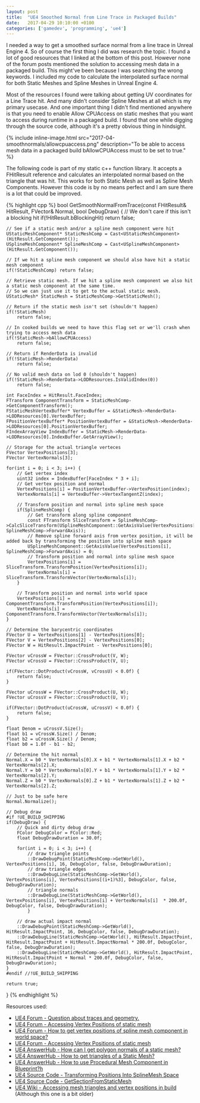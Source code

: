 ```yaml
---
layout: post
title:  "UE4 Smoothed Normal from Line Trace in Packaged Builds"
date:   2017-04-29 10:10:00 +0100
categories: ['gamedev', 'programming', 'ue4']
---
```


I needed a way to get a smoothed surface normal from a line trace in Unreal Engine 4. So of course the first thing I did was research the topic. I found a lot of good resources that I linked at the bottom of this post. However none of the forum posts mentioned the solution to accessing mesh data in a packaged build. This might've been because I was searching the wrong keywords. I included my code to calculate the interpolated surface normal for both Static Meshes and Spline Meshes in Unreal Engine 4. 

<!--more-->

Most of the resources I found were talking about getting UV coordinates for a Line Trace hit. And many didn't consider Spline Meshes at all which is my primary usecase. And one important thing I didn't find mentioned anywhere is that you need to enable Allow CPUAccess on static meshes that you want to access during runtime in a packaged build. I found that one while digging through the source code, although it's a pretty obvious thing in hindsight. 

{% include inline-image.html src="2017-04-smoothnormals/allowcpuaccess.png" description="To be able to access mesh data in a packaged build bAllowCPUAccess must to be set to true." %}

The following code is part of my static c++ function library. It accepts a FHitResult reference and calculates an interpolated normal based on the triangle that was hit. This works for both Static Mesh as well as Spline Mesh Components. However this code is by no means perfect and I am sure there is a lot that could be improved.

{% highlight cpp %}
bool GetSmoothNormalFromTrace(const FHitResult& HitResult, FVector& Normal, bool DebugDraw)
{
    // We don't care if this isn't a blocking hit
    if(!HitResult.bBlockingHit)
        return false;

    // See if a static mesh and/or a spline mesh component were hit
    UStaticMeshComponent* StaticMeshComp = Cast<UStaticMeshComponent>(HitResult.GetComponent());
    USplineMeshComponent* SplineMeshComp = Cast<USplineMeshComponent>(HitResult.GetComponent());

    // If we hit a spline mesh component we should also have hit a static mesh component
    if(!StaticMeshComp) return false;

    // Retrieve static mesh. If we hit a spline mesh component we also hit a static mesh component at the same time.
    // So we can just use it to get to the actual static mesh.
    UStaticMesh* StaticMesh = StaticMeshComp->GetStaticMesh();

    // Return if the static mesh isn't set (shouldn't happen)
    if(!StaticMesh) 
        return false;

    // In cooked builds we need to have this flag set or we'll crash when trying to access mesh data
    if(!StaticMesh->bAllowCPUAccess)
        return false;

    // Return if RenderData is invalid
    if(!StaticMesh->RenderData)
        return false;

    // No valid mesh data on lod 0 (shouldn't happen)
    if(!StaticMesh->RenderData->LODResources.IsValidIndex(0))
        return false;
 
    int FaceIndex = HitResult.FaceIndex;
    FTransform ComponentTransform = StaticMeshComp->GetComponentTransform();
    FStaticMeshVertexBuffer* VertexBuffer = &StaticMesh->RenderData->LODResources[0].VertexBuffer;
    FPositionVertexBuffer* PositionVertexBuffer = &StaticMesh->RenderData->LODResources[0].PositionVertexBuffer;
    FIndexArrayView IndexBuffer = StaticMesh->RenderData->LODResources[0].IndexBuffer.GetArrayView();

    // Storage for the actual triangle verteces
    FVector VertexPositions[3];
    FVector VertexNormals[3];

    for(int i = 0; i < 3; i++) {
        // Get vertex index
        uint32 index = IndexBuffer[FaceIndex * 3 + i];
        // Get vertex position and normal
        VertexPositions[i] = PositionVertexBuffer->VertexPosition(index);
        VertexNormals[i] = VertexBuffer->VertexTangentZ(index);
        
        // Transform position and normal into spline mesh space
        if(SplineMeshComp) {
            // Get transform along spline component
            const FTransform SliceTransform = SplineMeshComp->CalcSliceTransform(USplineMeshComponent::GetAxisValue(VertexPositions[i], SplineMeshComp->ForwardAxis));
            // Remove spline forward axis from vertex position, it will be added back by transforming the position into spline mesh space
            USplineMeshComponent::GetAxisValue(VertexPositions[i], SplineMeshComp->ForwardAxis) = 0;
            // Transform position and normal into spline mesh space
            VertexPositions[i] = SliceTransform.TransformPosition(VertexPositions[i]);
            VertexNormals[i] = SliceTransform.TransformVector(VertexNormals[i]);
        }

        // Transform position and normal into world space
        VertexPositions[i] = ComponentTransform.TransformPosition(VertexPositions[i]);
        VertexNormals[i] = ComponentTransform.TransformVector(VertexNormals[i]);
    }
    
    // Determine the barycentric coordinates
    FVector U = VertexPositions[1] - VertexPositions[0];
    FVector V = VertexPositions[2] - VertexPositions[0];
    FVector W = HitResult.ImpactPoint - VertexPositions[0];

    FVector vCrossW = FVector::CrossProduct(V, W);
    FVector vCrossU = FVector::CrossProduct(V, U);

    if(FVector::DotProduct(vCrossW, vCrossU) < 0.0f) {
        return false;
    }

    FVector uCrossW = FVector::CrossProduct(U, W);
    FVector uCrossV = FVector::CrossProduct(U, V);

    if(FVector::DotProduct(uCrossW, uCrossV) < 0.0f) {
        return false;
    }

    float Denom = uCrossV.Size();
    float b1 = vCrossW.Size() / Denom;
    float b2 = uCrossW.Size() / Denom;
    float b0 = 1.0f - b1 - b2;

    // Determine the hit normal
    Normal.X = b0 * VertexNormals[0].X + b1 * VertexNormals[1].X + b2 * VertexNormals[2].X;
    Normal.Y = b0 * VertexNormals[0].Y + b1 * VertexNormals[1].Y + b2 * VertexNormals[2].Y;
    Normal.Z = b0 * VertexNormals[0].Z + b1 * VertexNormals[1].Z + b2 * VertexNormals[2].Z;
    
    // Just to be safe here
    Normal.Normalize();

    // Debug draw
    #if !UE_BUILD_SHIPPING
    if(DebugDraw) {
    	// Quick and dirty debug draw
        FColor DebugColor = FColor::Red;
        float DebugDrawDuration = 30.0f;

        for(int i = 0; i < 3; i++) {
            // draw triangle points
            ::DrawDebugPoint(StaticMeshComp->GetWorld(), VertexPositions[i], 16, DebugColor, false, DebugDrawDuration);
            // draw triangle edges
            ::DrawDebugLine(StaticMeshComp->GetWorld(), VertexPositions[i], VertexPositions[(i+1)%3], DebugColor, false, DebugDrawDuration);
            // triangle normals
            ::DrawDebugLine(StaticMeshComp->GetWorld(), VertexPositions[i], VertexPositions[i] + VertexNormals[i]  * 200.0f, DebugColor, false, DebugDrawDuration);
            }

        // draw actual impact normal
        ::DrawDebugPoint(StaticMeshComp->GetWorld(), HitResult.ImpactPoint, 16, DebugColor, false, DebugDrawDuration);
        ::DrawDebugLine(StaticMeshComp->GetWorld(), HitResult.ImpactPoint, HitResult.ImpactPoint + HitResult.ImpactNormal * 200.0f, DebugColor, false, DebugDrawDuration);
        ::DrawDebugLine(StaticMeshComp->GetWorld(), HitResult.ImpactPoint, HitResult.ImpactPoint + Normal * 200.0f, DebugColor, false, DebugDrawDuration);
    }
    #endif //!UE_BUILD_SHIPPING
    
    return true;
}
{% endhighlight %}


Resources used:

* [UE4 Forum - Question about traces and geometry.](https://forums.unrealengine.com/showthread.php?62805-Question-about-traces-and-geometry)
* [UE4 Forum - Accessing Vertex Positions of static mesh](https://forums.unrealengine.com/showthread.php?8856-Accessing-Vertex-Positions-of-static-mesh)
* [UE4 Forum - How to get vertex positions of spline mesh component in world space?](https://forums.unrealengine.com/showthread.php?138508-How-to-get-vertex-positions-of-spline-mesh-component-in-world-space)
* [UE4 Forum - Accessing Vertex Positions of static mesh](https://forums.unrealengine.com/showthread.php?8856-Accessing-Vertex-Positions-of-static-mesh)
* [UE4 AnswerHub - How can I get polygon normals of a static mesh?](https://answers.unrealengine.com/questions/459327/how-can-i-get-polygon-normals-of-a-static-mesh.html)
* [UE4 AnswerHub - How to get triangles of a Static Mesh?](https://answers.unrealengine.com/questions/340304/how-to-get-triangles-of-a-static-mesh.html)
* [UE4 AnswerHub - How to use Procedural Mesh Component in Blueprint?h](https://answers.unrealengine.com/questions/295318/how-to-use-procedural-mesh-component-in-blueprint.html)
* [UE4 Source Code - Transforming Positions Into SplineMesh Space](https://github.com/EpicGames/UnrealEngine/blob/76085d1106078d8988e4404391428252ba1eb9a7/Engine/Source/Programs/UnrealLightmass/Private/Lighting/StaticMesh.cpp#L151)
* [UE4 Source Code - GetSectionFromStaticMesh](https://github.com/EpicGames/UnrealEngine/blob/76085d1106078d8988e4404391428252ba1eb9a7/Engine/Plugins/Runtime/ProceduralMeshComponent/Source/ProceduralMeshComponent/Private/KismetProceduralMeshLibrary.cpp#L372)
* [UE4 Wiki - Accessing mesh triangles and vertex positions in build](https://wiki.unrealengine.com/Accessing_mesh_triangles_and_vertex_positions_in_build) (Although this one is a bit older)



